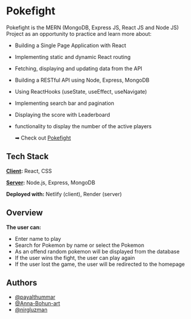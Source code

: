 # Pokefight

Pokefight is the MERN (MongoDB, Express JS, React JS and Node JS) Project as an opportunity to practice and learn more about:

- Building a Single Page Application with React
- Implementing static and dynamic React routing
- Fetching, displaying and updating data from the API
- Building a RESTful API using Node, Express, MongoDB
- Using ReactHooks (useState, useEffect, useNavigate)
- Implementing search bar and pagination
- Displaying the score with Leaderboard
- functionality to display the number of the active players

  ➡ Check out [Pokefight](https://pokefight-frontend-mernstack.netlify.app/)

## Tech Stack

**[Client](https://github.com/payalthummar/PokeFight-FrontEnd):** React, CSS

**[Server](https://github.com/payalthummar/Pokefight-Backend):** Node.js, Express, MongoDB

**Deployed with:** Netlify (client), Render (server)

## Overview

**The user can:**

- Enter name to play
- Search for Pokemon by name or select the Pokemon
- As an offend random pokemon will be displayed from the database
- If the user wins the fight, the user can play again
- If the user lost the game, the user will be redirected to the homepage

## Authors

- [@payalthummar](https://github.com/payalthummar)
- [@Anna-Bohun-art](https://github.com/payalthummar)
- [@nirgluzman](https://github.com/nirgluzman)
